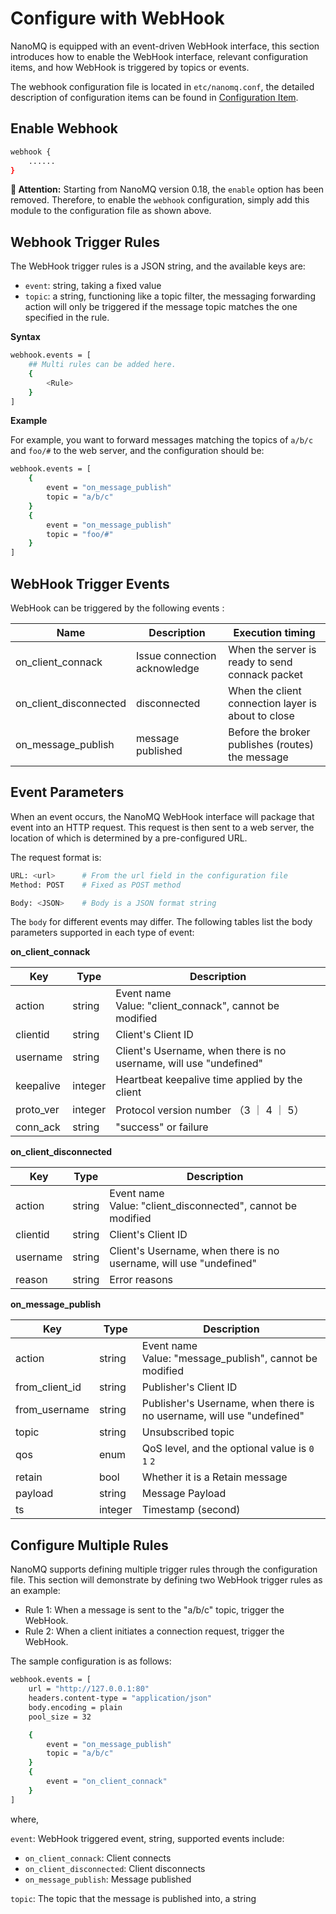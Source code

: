 # Configure with WebHook

NanoMQ is equipped with an event-driven WebHook interface, this section introduces how to enable the WebHook interface, relevant configuration items, and how WebHook is triggered by topics or events.

The webhook configuration file is located in `etc/nanomq.conf`, the detailed description of configuration items can be found in [Configuration Item](../config-description/v014.md).

## Enable Webhook

```bash
webhook {
    ......
}
```
**📢 Attention:** Starting from NanoMQ version 0.18, the `enable` option has been removed. Therefore, to enable the `webhook` configuration, simply add this module to the configuration file as shown above.

## Webhook Trigger Rules

The WebHook trigger rules is a JSON string,  and the available keys are:

- `event`: string, taking a fixed value
- `topic`: a string, functioning like a topic filter, the messaging forwarding action will only be triggered if the message topic matches the one specified in the rule. 

**Syntax**

```bash
webhook.events = [
    ## Multi rules can be added here.
    {
        <Rule>
    }
]
```

**Example**

For example, you want to forward messages matching the topics of `a/b/c` and `foo/#` to the web server, and the configuration should be:

```bash
webhook.events = [
	{ 
		event = "on_message_publish"
		topic = "a/b/c"
	}
	{
		event = "on_message_publish"
		topic = "foo/#"
	}
]
```

## WebHook Trigger Events

WebHook can be triggered by the following events :

| Name                   | Description                  | **Execution timing**                               |
| ---------------------- | ---------------------------- | -------------------------------------------------- |
| on_client_connack      | Issue connection acknowledge | When the server is ready to send connack packet    |
| on_client_disconnected | disconnected                 | When the client connection layer is about to close |
| on_message_publish     | message published            | Before the broker publishes (routes) the message   |

## Event Parameters

When an event occurs, the NanoMQ WebHook interface will package that event into an HTTP request. This request is then sent to a web server, the location of which is determined by a pre-configured URL. 

The request format is:

```bash
URL: <url>      # From the url field in the configuration file
Method: POST    # Fixed as POST method

Body: <JSON>    # Body is a JSON format string
```

The `body` for different events may differ. The following tables list the body parameters supported in each type of event:

**on_client_connack**

| Key       | Type    | Description                                                  |
| --------- | ------- | ------------------------------------------------------------ |
| action    | string  | Event name<br />Value: "client_connack", cannot be modified  |
| clientid  | string  | Client's Client ID                                           |
| username  | string  | Client's Username, when there is no username, will use "undefined" |
| keepalive | integer | Heartbeat keepalive time applied by the client               |
| proto_ver | integer | Protocol version number （3 ｜ 4 ｜ 5）                      |
| conn_ack  | string  | "success" or failure                                         |

**on_client_disconnected**

| Key      | Type   | Description                                                  |
| -------- | ------ | ------------------------------------------------------------ |
| action   | string | Event name<br />Value: "client_disconnected", cannot be modified |
| clientid | string | Client's Client ID                                           |
| username | string | Client's Username, when there is no username, will use "undefined" |
| reason   | string | Error reasons                                                |

**on_message_publish**

| Key            | Type    | Description                                                  |
| -------------- | ------- | ------------------------------------------------------------ |
| action         | string  | Event name<br/>Value: "message_publish", cannot be modified  |
| from_client_id | string  | Publisher's Client ID                                        |
| from_username  | string  | Publisher's Username, when there is no username, will use "undefined" |
| topic          | string  | Unsubscribed topic                                           |
| qos            | enum    | QoS level, and the optional value is `0` `1` `2`             |
| retain         | bool    | Whether it is a Retain message                               |
| payload        | string  | Message Payload                                              |
| ts             | integer | Timestamp (second)                                           |

## Configure Multiple Rules

NanoMQ supports defining multiple trigger rules through the configuration file. This section will demonstrate by defining two WebHook trigger rules as an example:

- Rule 1: When a message is sent to the "a/b/c" topic, trigger the WebHook. 
- Rule 2: When a client initiates a connection request, trigger the WebHook.

The sample configuration is as follows:

```bash
webhook.events = [
	url = "http://127.0.0.1:80"
	headers.content-type = "application/json"
	body.encoding = plain
	pool_size = 32

	{ 
		event = "on_message_publish"
		topic = "a/b/c"
	}
	{
		event = "on_client_connack"
	}
]

```

where,

`event`: WebHook triggered event, string, supported events include:

- `on_client_connack`: Client connects
- `on_client_disconnected`: Client disconnects
- `on_message_publish`: Message published

`topic`: The topic that the message is published into, a string 